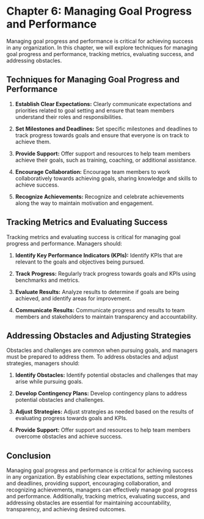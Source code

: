 Chapter 6: Managing Goal Progress and Performance
=================================================

Managing goal progress and performance is critical for achieving success in any organization. In this chapter, we will explore techniques for managing goal progress and performance, tracking metrics, evaluating success, and addressing obstacles.

Techniques for Managing Goal Progress and Performance
-----------------------------------------------------

1. **Establish Clear Expectations:** Clearly communicate expectations and priorities related to goal setting and ensure that team members understand their roles and responsibilities.

2. **Set Milestones and Deadlines:** Set specific milestones and deadlines to track progress towards goals and ensure that everyone is on track to achieve them.

3. **Provide Support:** Offer support and resources to help team members achieve their goals, such as training, coaching, or additional assistance.

4. **Encourage Collaboration:** Encourage team members to work collaboratively towards achieving goals, sharing knowledge and skills to achieve success.

5. **Recognize Achievements:** Recognize and celebrate achievements along the way to maintain motivation and engagement.

Tracking Metrics and Evaluating Success
---------------------------------------

Tracking metrics and evaluating success is critical for managing goal progress and performance. Managers should:

1. **Identify Key Performance Indicators (KPIs):** Identify KPIs that are relevant to the goals and objectives being pursued.

2. **Track Progress:** Regularly track progress towards goals and KPIs using benchmarks and metrics.

3. **Evaluate Results:** Analyze results to determine if goals are being achieved, and identify areas for improvement.

4. **Communicate Results:** Communicate progress and results to team members and stakeholders to maintain transparency and accountability.

Addressing Obstacles and Adjusting Strategies
---------------------------------------------

Obstacles and challenges are common when pursuing goals, and managers must be prepared to address them. To address obstacles and adjust strategies, managers should:

1. **Identify Obstacles:** Identify potential obstacles and challenges that may arise while pursuing goals.

2. **Develop Contingency Plans:** Develop contingency plans to address potential obstacles and challenges.

3. **Adjust Strategies:** Adjust strategies as needed based on the results of evaluating progress towards goals and KPIs.

4. **Provide Support:** Offer support and resources to help team members overcome obstacles and achieve success.

Conclusion
----------

Managing goal progress and performance is critical for achieving success in any organization. By establishing clear expectations, setting milestones and deadlines, providing support, encouraging collaboration, and recognizing achievements, managers can effectively manage goal progress and performance. Additionally, tracking metrics, evaluating success, and addressing obstacles are essential for maintaining accountability, transparency, and achieving desired outcomes.
